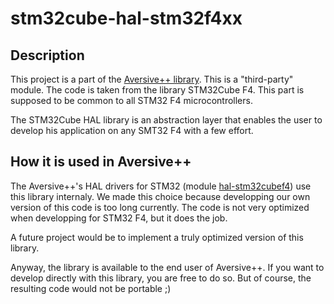# stm32cube-hal-stm32f4xx

## Description

This project is a part of the [Aversive++ library](https://github.com/AversivePlusPlus/AversivePlusPlus). This is a "third-party" module. 
The code is taken from the library STM32Cube F4. 
This part is supposed to be common to all STM32 F4 microcontrollers.

The STM32Cube HAL library is an abstraction layer that enables the user 
to develop his application on any SMT32 F4 with a few effort.

## How it is used in Aversive++

The Aversive++'s HAL drivers for STM32 (module [hal-stm32cubef4](https://github.com/AversivePlusPlus/hal-stm32cubef4)) use this library internaly.
We made this choice because developping our own version of this code is too long currently.
The code is not very optimized when developping for STM32 F4, but it does the job.

A future project would be to implement a truly optimized version of this library.

Anyway, the library is available to the end user of Aversive++. 
If you want to develop directly with this library, you are free to do so.
But of course, the resulting code would not be portable ;)
